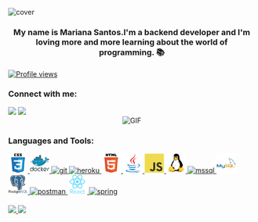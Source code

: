  ![cover](https://github.com/maririb749/maririb749/assets/85500087/bbdc8787-7a7a-401f-a2fd-c0b86e4acc6d)
 
####

<div align= "center">
  
  ### My name is Mariana Santos.I'm a backend developer and I'm loving more and more learning about the world of programming. :books:
  
</div> 

####

<div align= "left">
  
[![Profile views](https://komarev.com/ghpvc/?username=maririb749)](https://github.com/maririb749)

  
</div> 

####

<h3 align="left">Connect with me:</h3>

<div align ="left">
<a href="https://linkedin.com/in/mariana-ribeiro-dos-santos-39562a22b" target="_blank"><img src="https://img.shields.io/badge/-LinkedIn-%230077B5?style=for-the-badge&logo=linkedin&logoColor=white" target="_blank"></a> <a href = "mailto:contato@maririb749"><img src="https://img.shields.io/badge/Gmail-D14836?style=for-the-badge&logo=gmail&logoColor=white" target="_blank"></a>    
 </div>
 
  <div align ="center">
    <img src="https://github.com/maririb749/maririb749/assets/85500087/46eddf9e-33ea-432c-88fa-4331a711d258" alt="GIF" style="width:200px">
</div>

####

  
  <h3 align="left">Languages and Tools:</h3>
  
<p align="left"> <a href="https://www.w3schools.com/css/" target="_blank" rel="noreferrer"> <img src="https://raw.githubusercontent.com/devicons/devicon/master/icons/css3/css3-original-wordmark.svg" alt="css3" width="40" height="40"/> </a> <a href="https://www.docker.com/" target="_blank" rel="noreferrer"> <img src="https://raw.githubusercontent.com/devicons/devicon/master/icons/docker/docker-original-wordmark.svg" alt="docker" width="40" height="40"/> </a> <a href="https://git-scm.com/" target="_blank" rel="noreferrer"> <img src="https://www.vectorlogo.zone/logos/git-scm/git-scm-icon.svg" alt="git" width="40" height="40"/> </a> <a href="https://heroku.com" target="_blank" rel="noreferrer"> <img src="https://www.vectorlogo.zone/logos/heroku/heroku-icon.svg" alt="heroku" width="40" height="40"/> </a> <a href="https://www.w3.org/html/" target="_blank" rel="noreferrer"> <img src="https://raw.githubusercontent.com/devicons/devicon/master/icons/html5/html5-original-wordmark.svg" alt="html5" width="40" height="40"/> </a> <a href="https://www.java.com" target="_blank" rel="noreferrer"> <img src="https://raw.githubusercontent.com/devicons/devicon/master/icons/java/java-original.svg" alt="java" width="40" height="40"/> </a> <a href="https://developer.mozilla.org/en-US/docs/Web/JavaScript" target="_blank" rel="noreferrer"> <img src="https://raw.githubusercontent.com/devicons/devicon/master/icons/javascript/javascript-original.svg" alt="javascript" width="40" height="40"/> </a> <a href="https://www.linux.org/" target="_blank" rel="noreferrer"> <img src="https://raw.githubusercontent.com/devicons/devicon/master/icons/linux/linux-original.svg" alt="linux" width="40" height="40"/> </a> <a href="https://www.microsoft.com/en-us/sql-server" target="_blank" rel="noreferrer"> <img src="https://www.svgrepo.com/show/303229/microsoft-sql-server-logo.svg" alt="mssql" width="40" height="40"/> </a> <a href="https://www.mysql.com/" target="_blank" rel="noreferrer"> <img src="https://raw.githubusercontent.com/devicons/devicon/master/icons/mysql/mysql-original-wordmark.svg" alt="mysql" width="40" height="40"/> </a> <a href="https://www.postgresql.org" target="_blank" rel="noreferrer"> <img src="https://raw.githubusercontent.com/devicons/devicon/master/icons/postgresql/postgresql-original-wordmark.svg" alt="postgresql" width="40" height="40"/> </a> <a href="https://postman.com" target="_blank" rel="noreferrer"> <img src="https://www.vectorlogo.zone/logos/getpostman/getpostman-icon.svg" alt="postman" width="40" height="40"/> </a> <a href="https://reactjs.org/" target="_blank" rel="noreferrer"> <img src="https://raw.githubusercontent.com/devicons/devicon/master/icons/react/react-original-wordmark.svg" alt="react" width="40" height="40"/> </a> <a href="https://spring.io/" target="_blank" rel="noreferrer"> <img src="https://www.vectorlogo.zone/logos/springio/springio-icon.svg" alt="spring" width="40" height="40"/> </a> </p>

####

   <div align ="left">
    <a href="https://github.com/maririb749">
    <img height="150em" src="https://github-readme-stats.vercel.app/api/top-langs/?username=maririb749&layout=compact&langs_count=7&theme=dark"/> <img height="150em"src="https://github-readme-stats.vercel.app/api?username=maririb749&show_icons=true&theme=dark&include_all_commits=true&count_private=true"/>
   </div>





 








